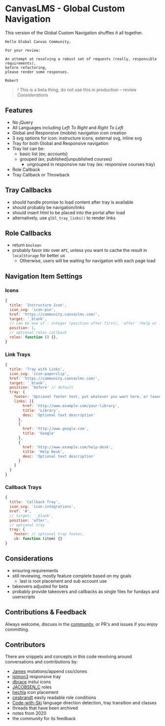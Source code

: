 # CanvasLMS - Global Custom Navigation

This version of the Global Custom Navigation shuffles it all together.

```
Hello Global Canvas Community,

For your review:

An attempt at resolving a robust set of requests (really, responsible requirements),
before refactoring, 
please render some responses.

Robert
```

> ! This is a beta thing, do not use this in production – review _Considerations_

## Features
  - No jQuery
  - All Languages including _Left To Right_ and _Right To Left_
  - Global and Responsive (mobile) navigation icon creation
  - 3 svg options for icon: instructure icons, external svg, inline svg
  - Tray for both Global and Responsive navigation
  - Tray list can be:
      - basic list (ex; accounts)
      - grouped (ex; published|unpublished courses)
        - ungrouped in responsive nav tray (ex: responsive courses tray)
  - Role Callback
  - Tray Callback or Throwback

## Tray Callbacks

- should handle promise to load content after tray is available
- should probably be navigation/links
- should insert html to be placed into the portal after load
- alternatively, use `glbl_tray_links()` to render links

## Role Callbacks

- return `boolean`
- probably favor `ENV` over `API`, unless you want to cache the result in `localStorage` for better ux
  - Otherwise, users will be waiting for navigation with each page load

## Navigation Item Settings

### Icons
```js
{
  title: 'Instructure Icon',
  icon_svg: 'icon-pin',
  href: 'https://community.canvaslms.com/',
  target: '_blank',
  // can be one of : integer (position after first), 'after' (help or last), 'before' (help or last)
  position: 1, 
  // optional roles callback
  roles: function () {}, 
}
```
### Link Trays
```js
{
  title: 'Tray with Links',
  icon_svg: 'icon-paperclip',
  href: 'https://community.canvaslms.com/',
  target: '_blank',
  position: 'before' // default
  tray: {
    footer: 'Optional footer text, put whatever you want here, or leave it blank.',
    links: [{
        href: 'http://www.example.com/your-library',
        title: 'Library',
        desc: 'Optional text description'
      },
      {
        href: 'http://www.google.com',
        title: 'Google'
      },
      {
        href: 'http://www.example.com/help-desk',
        title: 'Help Desk',
        desc: 'Optional text description'
      }
    ]
  }
}
```

### Callback Trays
```js
{
  title: 'Callback Tray',
  icon_svg: 'icon-integrations',
  href: '#',
  // target: '_blank',
  position: 'after',
  // optional tray
  tray: {
    footer: // optional tray footer,
    cb: function (item) {}
}
```

## Considerations

- ensuring requirements
- still reviewing, mostly feature complete based on my goals
  - last is root placement and sub account use
- takeovers adjusted for beta
- probably provide takeovers and callbacks as single files for fundays and userscripts

## Contributions & Feedback
Always welcome, discuss in the [community](https://community.canvaslms.com/t5/Canvas-Developers-Group/Thread-with-space-for-Global-Custom-Navigation/td-p/583803), or PR's and issues if you enjoy committing.

## Contributors
There are snippets and concepts in this code revolving around conversations and contributions by: 
- [James](https://community.canvaslms.com/t5/user/viewprofilepage/user-id/105160) mutations/append css/clones
- [jsimon3](https://community.canvaslms.com/t5/user/viewprofilepage/user-id/685323) responsive tray
- [dbrace](https://community.canvaslms.com/t5/user/viewprofilepage/user-id/375810) instui icons
- [JACOBSEN_C](https://community.canvaslms.com/t5/user/viewprofilepage/user-id/103689) roles
- [hechla](https://community.canvaslms.com/t5/user/viewprofilepage/user-id/521056) icon placement
- [cesbrandt](https://community.canvaslms.com/t5/user/viewprofilepage/user-id/109121) easily readable role conditions
- [Code-with-Ski](https://community.canvaslms.com/t5/user/viewprofilepage/user-id/2432278) language direction detection, tray transition and classes
- threads that have been archived
- notes from 2020
- the community for its feedback